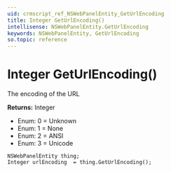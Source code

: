 ```yaml
---
uid: crmscript_ref_NSWebPanelEntity_GetUrlEncoding
title: Integer GetUrlEncoding()
intellisense: NSWebPanelEntity.GetUrlEncoding
keywords: NSWebPanelEntity, GetUrlEncoding
so.topic: reference
---
```


# Integer GetUrlEncoding()

The encoding of the URL

**Returns:** Integer

* Enum: 0 = Unknown
* Enum: 1 = None
* Enum: 2 = ANSI
* Enum: 3 = Unicode

```crmscript
NSWebPanelEntity thing;
Integer urlEncoding  = thing.GetUrlEncoding();
```

